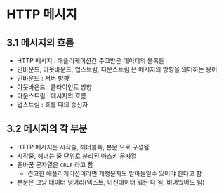 # HTTP 메시지
## 3.1 메시지의 흐름
- HTTP 메시지 : 애플리케이션간 주고받은 데이터의 블록들
- 인바운드, 아웃바운드, 업스트림, 다운스트림 은 메시지의 방향을 의미하는 용어
- 인바운드 : 서버 방향
- 아웃바운드 : 클라이언트 방향
- 다운스트림 : 메시지의 흐름
- 업스트림 : 흐를 때의 송신자
## 3.2 메시지의 각 부분
- HTTP 메시지는 시작술, 헤더블록, 본문 으로 구성됨
- 시작줄, 헤더는 줄 단위로 분리된 아스키 문자열
- 줄바꿈 문자열은 `CRLF` 라고 함
  - 견고한 애플리케이션이라면 개행문자도 받아들일수 있어야 한다고 함
- 본문은 그냥 데이터 덩어리(텍스트, 이진데이터 뭐든 다 됨, 비어있어도 됨)  
